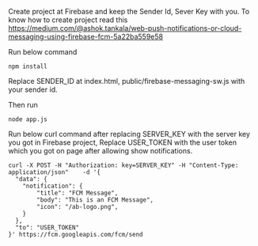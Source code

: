 Create project at Firebase and keep the Sender Id, Sever Key with you. To know how to create project read this https://medium.com/@ashok.tankala/web-push-notifications-or-cloud-messaging-using-firebase-fcm-5a22ba559e58

Run below command
```
npm install
```

Replace SENDER_ID at index.html, public/firebase-messaging-sw.js with your sender id.

Then run
```
node app.js
```

Run below curl command after replacing SERVER_KEY with the server key you got in Firebase project, Replace USER_TOKEN with the user token which you got on page after allowing show notifications.
```
curl -X POST -H "Authorization: key=SERVER_KEY" -H "Content-Type: application/json"    -d '{
  "data": {
    "notification": {
        "title": "FCM Message",
        "body": "This is an FCM Message",
        "icon": "/ab-logo.png",
    }
  },
  "to": "USER_TOKEN"
}' https://fcm.googleapis.com/fcm/send
```
